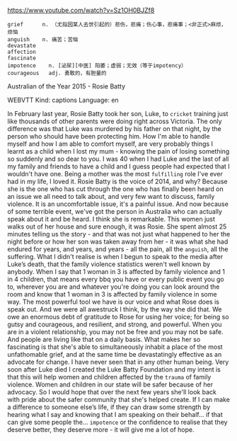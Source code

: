 https://www.youtube.com/watch?v=Sz1OH0BJZf8 

```
grief      n. （尤指因某人去世引起的）悲伤，悲痛；伤心事，悲痛事；<非正式>麻烦，烦恼
anguish    n. 痛苦；苦恼
devastate  
affection    
fascinate      
impotence    n. [泌尿][中医] 阳萎；虚弱；无效（等于impotency）
courageous   adj. 勇敢的，有胆量的 
```

Australian of the Year 2015 - Rosie Batty 

WEBVTT Kind: captions Language: en 

In February last year, Rosie Batty took her son, Luke, to `cricket` training just like thousands of other parents were doing right across Victoria. The only difference was that Luke was murdered by his father on that night, by the person who should have been protecting him. How I'm able to handle myself and how I am able to comfort myself, are very probably things I learnt as a child when I lost my mum - knowing the pain of losing something so suddenly and so dear to you. I was 40 when I had Luke and the last of all my family and friends to have a child and I guess people had expected that I wouldn't have one. Being a mother was the most `fulfilling` role I've ever had in my life, l loved it. Rosie Batty is the voice of 2014, and why? Because she is the one who has cut through the one who has finally been heard on an issue we all need to talk about, and very few want to discuss, family violence. It is an uncomfortable issue, it's a painful issue. And now because of some terrible event, we've got the person in Australia who can actually speak about it and be heard. I think she is remarkable. This women just walks out of her house and sure enough, it was Rosie. She spent almost 25 minutes telling us the story - and that was not just what happened to her the night before or how her son was taken away from her - it was what she had endured for years, and years, and years - all the pain, all the `anguish`, all the suffering. What I didn't realise is when I begun to speak to the media after Luke’s death, that the family violence statistics weren't well known by anybody. When I say that 1 woman in 3 is affected by family violence and 1 in 4 children, that means every bbq you have or every public event you go to, wherever you are and whatever you're doing you can look around the room and know that 1 woman in 3 is affected by family violence in some way. The most powerful tool we have is our voice and what Rose does is speak out. And we were all awestruck I think, by the way she did that. We owe an enormous debt of gratitude to Rose for using her voice; for being so gutsy and courageous, and resilient, and strong, and powerful. When you are in a violent relationship, you may not be free and you may not be safe. And people are living like that on a daily basis. What makes her so fascinating is that she's able to simultaneously inhabit a place of the most unfathomable grief, and at the same time be devastatingly effective as an advocate for change. I have never seen that in any other human being. Very soon after Luke died I created the Luke Batty Foundation and my intent is that this will help women and children affected by the `trauma` of family violence. Women and children in our state will be safer because of her advocacy. So I would hope that over the next few years she'll look back with pride about the safer community that she's helped create. If I can make a difference to someone else’s life, if they can draw some strength by hearing what I say and knowing that I am speaking on their behalf... if that can give some people the... `impotence` or the confidence to realise that they deserve better, they deserve more - it will give me a lot of hope. 